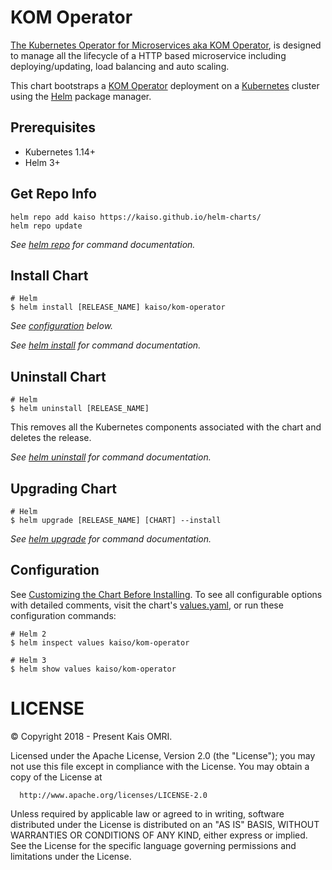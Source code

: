 # KOM Operator

[The Kubernetes Operator for Microservices aka KOM Operator](https://operatorhub.io/operator/kom-operator),  is designed to manage all the lifecycle of a HTTP based microservice including deploying/updating, load balancing and auto scaling.

This chart bootstraps a [KOM Operator](https://operatorhub.io/operator/kom-operator) deployment on a [Kubernetes](http://kubernetes.io) cluster using the [Helm](https://helm.sh) package manager.

## Prerequisites

- Kubernetes 1.14+
- Helm 3+

## Get Repo Info

```console
helm repo add kaiso https://kaiso.github.io/helm-charts/
helm repo update
```

_See [helm repo](https://helm.sh/docs/helm/helm_repo/) for command documentation._

## Install Chart

```console
# Helm
$ helm install [RELEASE_NAME] kaiso/kom-operator
```

_See [configuration](#configuration) below._

_See [helm install](https://helm.sh/docs/helm/helm_install/) for command documentation._

## Uninstall Chart

```console
# Helm
$ helm uninstall [RELEASE_NAME]
```

This removes all the Kubernetes components associated with the chart and deletes the release.

_See [helm uninstall](https://helm.sh/docs/helm/helm_uninstall/) for command documentation._

## Upgrading Chart

```console
# Helm
$ helm upgrade [RELEASE_NAME] [CHART] --install
```

_See [helm upgrade](https://helm.sh/docs/helm/helm_upgrade/) for command documentation._


## Configuration

See [Customizing the Chart Before Installing](https://helm.sh/docs/intro/using_helm/#customizing-the-chart-before-installing). To see all configurable options with detailed comments, visit the chart's [values.yaml](./values.yaml), or run these configuration commands:

```console
# Helm 2
$ helm inspect values kaiso/kom-operator

# Helm 3
$ helm show values kaiso/kom-operator
```

# LICENSE

   © Copyright  2018 - Present  Kais OMRI.

   Licensed under the Apache License, Version 2.0 (the "License");
   you may not use this file except in compliance with the License.
   You may obtain a copy of the License at

      http://www.apache.org/licenses/LICENSE-2.0

  Unless required by applicable law or agreed to in writing, software
  distributed under the License is distributed on an "AS IS" BASIS,
  WITHOUT WARRANTIES OR CONDITIONS OF ANY KIND, either express or implied.
  See the License for the specific language governing permissions and
  limitations under the License.
